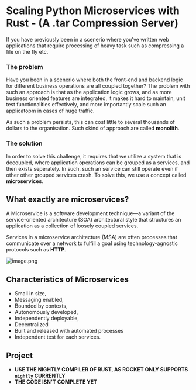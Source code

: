 # Scaling Python Microservices with Rust - (A .tar Compression Server)

If you have previously been in a scenerio where you've written web applications that require processing of heavy task such as compressing a file on the fly etc.

### The problem

Have you been in a scenerio where both the front-end and backend logic for different business operations are all coupled together? The problem with such an approach is that as the application logic grows, and as more business oriented features are integrated, it makes it hard to maintain, unit test functionalities effectively, and more importantly scale such an applicatopm in cases of huge traffic.

As such a problem persists, this can cost little to several thousands of dollars to the organisation. Such ckind of approach are called **monolith**.

### The solution

In order to solve this challenge, it requires that we utilize a system that is decoupled, where application operations can be grouped as a services, and then exists seperately. In such, such an service can still operate even if other other grouped services crash. To solve this, we use a concept called **microservices**.

## What exactly are microservices?

A Microservice is a software development technique—a variant of the service-oriented architecture (SOA) architectural style that structures an application as a collection of loosely coupled services.

Services in a microservice architecture (MSA) are often processes that communicate over a network to fulfill a goal using technology-agnostic protocols such as **HTTP**.

![image.png](attachment:image.png)

## Characteristics of Microservices

- Small in size,
- Messaging enabled,
- Bounded by contexts,
- Autonomously developed,
- Independently deployable,
- Decentralized
- Built and released with automated processes
- Independent test for each services.

## Project

- **USE THE NIGHTLY COMPILER OF RUST, AS ROCKET ONLY SUPPORTS `nightly` CURRENTLY**
- **THE CODE ISN'T COMPLETE YET**
